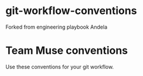 # git-workflow-conventions
Forked from engineering playbook Andela
# Team Muse conventions

Use these conventions for your git workflow.
